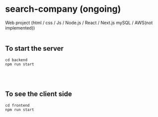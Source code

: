 # search-company (ongoing)

Web project (html / css / Js / Node.js / React / Next.js mySQL / AWS(not implemented))<br/><br/>

## To start the server<br/>
```
cd backend
npm run start
```
</br>
</br>

## To see the client side<br/>
```
cd frontend
npm run start
```
